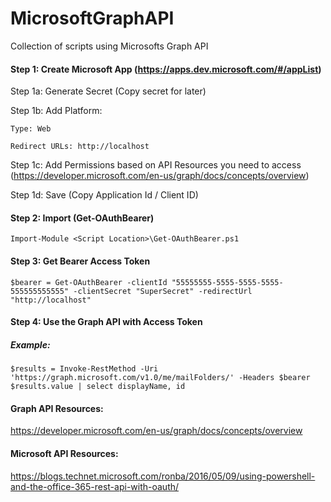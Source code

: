 # MicrosoftGraphAPI
Collection of scripts using Microsofts Graph API

#### Step 1: Create Microsoft App (https://apps.dev.microsoft.com/#/appList)
Step 1a: Generate Secret (Copy secret for later)

Step 1b: Add Platform: 

	Type: Web

	Redirect URLs: http://localhost

Step 1c: Add Permissions based on API Resources you need to access (https://developer.microsoft.com/en-us/graph/docs/concepts/overview)

Step 1d: Save (Copy Application Id / Client ID)

#### Step 2: Import (Get-OAuthBearer)  

```Import-Module <Script Location>\Get-OAuthBearer.ps1```

#### Step 3: Get Bearer Access Token 

```$bearer = Get-OAuthBearer -clientId "55555555-5555-5555-5555-555555555555" -clientSecret "SuperSecret" -redirectUrl "http://localhost"```

#### Step 4: Use the Graph API with Access Token

##### Example: 

```$results = Invoke-RestMethod -Uri 'https://graph.microsoft.com/v1.0/me/mailFolders/' -Headers $bearer```
```$results.value | select displayName, id```

#### Graph API Resources:
https://developer.microsoft.com/en-us/graph/docs/concepts/overview

#### Microsoft API Resources: 
https://blogs.technet.microsoft.com/ronba/2016/05/09/using-powershell-and-the-office-365-rest-api-with-oauth/
